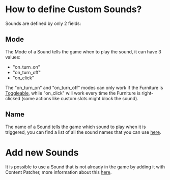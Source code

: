 # How to define Custom Sounds?

Sounds are defined by only 2 fields:

## Mode

The Mode of a Sound tells the game when to play the sound, it can have 3 values:
- "on_turn_on"
- "on_turn_off"
- "on_click"

The "on_turn_on" and "on_turn_off" modes can only work if the Furniture is [Toggleable](../Furniture.md#toggle), while "on_click" will work every time the Furniture is right-clicked (some actions like custom slots might block the sound).

## Name

The name of a Sound tells the game which sound to play when it is triggered, you can find a list of all the sound names that you can use [here](https://www.stardewvalleywiki.com/Modding:Audio#Sound).

# Add new Sounds

It is possible to use a Sound that is not already in the game by adding it with Content Patcher, more information about this [here](https://www.stardewvalleywiki.com/Modding:Audio).